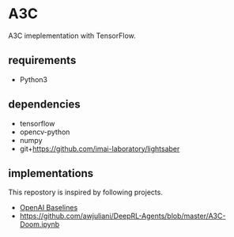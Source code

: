 # A3C
A3C imeplementation with TensorFlow.

## requirements
- Python3

## dependencies
- tensorflow
- opencv-python
- numpy
- git+https://github.com/imai-laboratory/lightsaber

## implementations
This repostory is inspired by following projects.

- [OpenAI Baselines](https://github.com/openai/baselines)
- https://github.com/awjuliani/DeepRL-Agents/blob/master/A3C-Doom.ipynb
